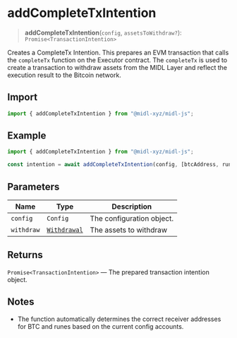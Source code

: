 # addCompleteTxIntention

> **addCompleteTxIntention**(`config`, `assetsToWithdraw?`): `Promise<TransactionIntention>`

Creates a CompleteTx Intention. This prepares an EVM transaction that calls the `completeTx` function on the Executor contract. The `completeTx` is used to create a transaction to withdraw assets from the MIDL Layer and reflect the execution result to the Bitcoin network.

## Import

```ts
import { addCompleteTxIntention } from "@midl-xyz/midl-js";
```

## Example

```ts
import { addCompleteTxIntention } from "@midl-xyz/midl-js";

const intention = await addCompleteTxIntention(config, [btcAddress, runeAddress]);
```

## Parameters

| Name       | Type                                           | Description               |
| ---------- | ---------------------------------------------- | ------------------------- |
| `config`   | `Config`                                       | The configuration object. |
| `withdraw` | [`Withdrawal`](./addTxIntention.md#withdrawal) | The assets to withdraw    |
## Returns

`Promise<TransactionIntention>` — The prepared transaction intention object.

## Notes
- The function automatically determines the correct receiver addresses for BTC and runes based on the current config accounts.
